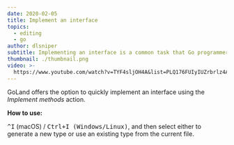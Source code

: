 ```yaml
---
date: 2020-02-05
title: Implement an interface
topics:
  - editing
  - go
author: dlsniper
subtitle: Implementing an interface is a common task that Go programmers need to do
thumbnail: ./thumbnail.png
video: >-
  https://www.youtube.com/watch?v=TYF4sljOH4A&list=PLQ176FUIyIUZrbrlz4AY1V8VzBJKZyVlW&index=65
---
```


GoLand offers the option to quickly implement an interface using the _Implement methods_ action.

**How to use:**

<kbd>^I</kbd> (macOS) / <kbd>Ctrl+I (Windows/Linux)</kbd>, and then select either to generate a new type or use an existing type from the current file.
